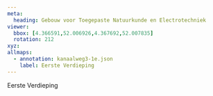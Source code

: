 ```yaml
---
meta:
  heading: Gebouw voor Toegepaste Natuurkunde en Electrotechniek
viewer:
  bbox: [4.366591,52.006926,4.367692,52.007835]
  rotation: 212
xyz:
allmaps:
  - annotation: kanaalweg3-1e.json
    label: Eerste Verdieping
---
```

Eerste Verdieping